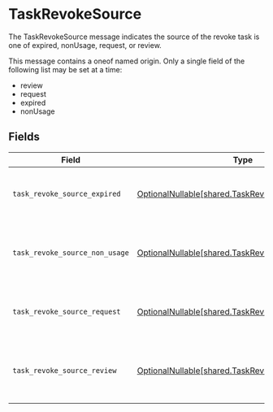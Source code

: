 # TaskRevokeSource

The TaskRevokeSource message indicates the source of the revoke task is one of expired, nonUsage, request, or review.

This message contains a oneof named origin. Only a single field of the following list may be set at a time:
  - review
  - request
  - expired
  - nonUsage



## Fields

| Field                                                                                                                 | Type                                                                                                                  | Required                                                                                                              | Description                                                                                                           |
| --------------------------------------------------------------------------------------------------------------------- | --------------------------------------------------------------------------------------------------------------------- | --------------------------------------------------------------------------------------------------------------------- | --------------------------------------------------------------------------------------------------------------------- |
| `task_revoke_source_expired`                                                                                          | [OptionalNullable[shared.TaskRevokeSourceExpired]](../../models/shared/taskrevokesourceexpired.md)                    | :heavy_minus_sign:                                                                                                    | The TaskRevokeSourceExpired message indicates that the source of the revoke task is due to a grant expiring.          |
| `task_revoke_source_non_usage`                                                                                        | [OptionalNullable[shared.TaskRevokeSourceNonUsage]](../../models/shared/taskrevokesourcenonusage.md)                  | :heavy_minus_sign:                                                                                                    | The TaskRevokeSourceNonUsage message indicates that the source of the revoke task is due to the grant not being used. |
| `task_revoke_source_request`                                                                                          | [OptionalNullable[shared.TaskRevokeSourceRequest]](../../models/shared/taskrevokesourcerequest.md)                    | :heavy_minus_sign:                                                                                                    | The TaskRevokeSourceRequest message indicates that the source of the revoke task was a request.                       |
| `task_revoke_source_review`                                                                                           | [OptionalNullable[shared.TaskRevokeSourceReview]](../../models/shared/taskrevokesourcereview.md)                      | :heavy_minus_sign:                                                                                                    | The TaskRevokeSourceReview message tracks which access review was the source of the specificed revoke ticket.         |